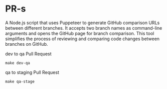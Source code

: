 # PR-s
A Node.js script that uses Puppeteer to generate GitHub comparison URLs between different branches. It accepts two branch names as command-line arguments and opens the GitHub page for branch comparison. This tool simplifies the process of reviewing and comparing code changes between branches on GitHub.

dev to qa Pull Request
```
make dev-qa
```

qa to staging Pull Request
```
make qa-stage
```
